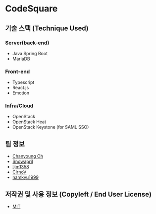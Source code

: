 # CodeSquare

## 기술 스택 (Technique Used)
### Server(back-end)
- Java Spring Boot
- MariaDB

### Front-end
- Typescript
- React.js
- Emotion

### Infra/Cloud
- OpenStack
- OpenStack Heat
- OpenStack Keystone (for SAML SSO)

## 팀 정보
- [Chanyoung Oh](https://github.com/shydah)
- [Snowapril](https://github.com/Snowapril)
- [lijm1358](https://github.com/lijm1358)
- [CirnoV](https://github.com/CirnoV)
- [namkyu1999](https://github.com/namkyu1999)

## 저작권 및 사용 정보 (Copyleft / End User License)
- [MIT](https://github.com/osamhack2020/WEB_CodeSquare_AmongUs/blob/master/README.md)
